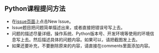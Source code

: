 ## Python课程提问方法

* 在[issue页面](https://github.com/umdreamer/course_python/issues)上点击New Issue。
* Issue题目把问题简单描述出来，或者直接把错误号写上去。
* 问题的描述尽量详细，操作系统、Python版本号、开发环境等使用的环境信息写上去。然后描述具体的问题内容。如果可以，请把截图发上去。
* 如果还要补充，不要删除原来的内容，请直接在comments里面添加内容。

